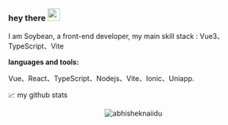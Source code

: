 ### hey there <img src="https://media.giphy.com/media/hvRJCLFzcasrR4ia7z/giphy.gif" width="25px">


I am Soybean, a front-end developer, my main skill stack : Vue3、 TypeScript、Vite

**languages and tools:**  

Vue、React、TypeScript、Nodejs、Vite、Ionic、Uniapp.


📈 my github stats

<p align="center"> <img src="https://github-readme-stats.vercel.app/api?username=honghuangdc&show_icons=true&theme=gotham" alt="abhisheknaiidu" />
